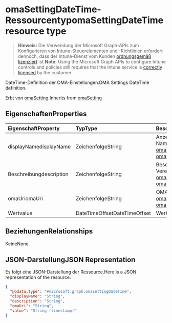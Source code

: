 # <a name="omasettingdatetime-resource-type"></a><span data-ttu-id="94b84-101">omaSettingDateTime-Ressourcentyp</span><span class="sxs-lookup"><span data-stu-id="94b84-101">omaSettingDateTime resource type</span></span>

> <span data-ttu-id="94b84-102">**Hinweis:** Die Verwendung der Microsoft Graph-APIs zum Konfigurieren von Intune-Steuerelementen und -Richtlinien erfordert dennoch, dass der Intune-Dienst vom Kunden [ordnungsgemäß lizenziert](https://go.microsoft.com/fwlink/?linkid=839381) ist.</span><span class="sxs-lookup"><span data-stu-id="94b84-102">**Note:** Using the Microsoft Graph APIs to configure Intune controls and policies still requires that the Intune service is [correctly licensed](https://go.microsoft.com/fwlink/?linkid=839381) by the customer.</span></span>

<span data-ttu-id="94b84-103">DateTime-Definition der OMA-Einstellungen.</span><span class="sxs-lookup"><span data-stu-id="94b84-103">OMA Settings DateTime definition.</span></span>

<span data-ttu-id="94b84-104">Erbt von [omaSetting](../resources/intune_deviceconfig_omasetting.md).</span><span class="sxs-lookup"><span data-stu-id="94b84-104">Inherits from [omaSetting](../resources/intune_deviceconfig_omasetting.md)</span></span>

## <a name="properties"></a><span data-ttu-id="94b84-105">Eigenschaften</span><span class="sxs-lookup"><span data-stu-id="94b84-105">Properties</span></span>
|<span data-ttu-id="94b84-106">Eigenschaft</span><span class="sxs-lookup"><span data-stu-id="94b84-106">Property</span></span>|<span data-ttu-id="94b84-107">Typ</span><span class="sxs-lookup"><span data-stu-id="94b84-107">Type</span></span>|<span data-ttu-id="94b84-108">Beschreibung</span><span class="sxs-lookup"><span data-stu-id="94b84-108">Description</span></span>|
|:---|:---|:---|
|<span data-ttu-id="94b84-109">displayName</span><span class="sxs-lookup"><span data-stu-id="94b84-109">displayName</span></span>|<span data-ttu-id="94b84-110">Zeichenfolge</span><span class="sxs-lookup"><span data-stu-id="94b84-110">String</span></span>|<span data-ttu-id="94b84-111">Anzeigename.</span><span class="sxs-lookup"><span data-stu-id="94b84-111">Display Name</span></span> <span data-ttu-id="94b84-112">Vererbt von [omaSetting](../resources/intune_deviceconfig_omasetting.md).</span><span class="sxs-lookup"><span data-stu-id="94b84-112">Inherited from [omaSetting](../resources/intune_deviceconfig_omasetting.md)</span></span>|
|<span data-ttu-id="94b84-113">Beschreibung</span><span class="sxs-lookup"><span data-stu-id="94b84-113">description</span></span>|<span data-ttu-id="94b84-114">Zeichenfolge</span><span class="sxs-lookup"><span data-stu-id="94b84-114">String</span></span>|<span data-ttu-id="94b84-115">Beschreibung.</span><span class="sxs-lookup"><span data-stu-id="94b84-115">Description.</span></span> <span data-ttu-id="94b84-116">Vererbt von [omaSetting](../resources/intune_deviceconfig_omasetting.md).</span><span class="sxs-lookup"><span data-stu-id="94b84-116">Inherited from [omaSetting](../resources/intune_deviceconfig_omasetting.md)</span></span>|
|<span data-ttu-id="94b84-117">omaUri</span><span class="sxs-lookup"><span data-stu-id="94b84-117">omaUri</span></span>|<span data-ttu-id="94b84-118">Zeichenfolge</span><span class="sxs-lookup"><span data-stu-id="94b84-118">String</span></span>|<span data-ttu-id="94b84-119">OMA.</span><span class="sxs-lookup"><span data-stu-id="94b84-119">OMA.</span></span> <span data-ttu-id="94b84-120">Vererbt von [omaSetting](../resources/intune_deviceconfig_omasetting.md).</span><span class="sxs-lookup"><span data-stu-id="94b84-120">Inherited from [omaSetting](../resources/intune_deviceconfig_omasetting.md)</span></span>|
|<span data-ttu-id="94b84-121">Wert</span><span class="sxs-lookup"><span data-stu-id="94b84-121">value</span></span>|<span data-ttu-id="94b84-122">DateTimeOffset</span><span class="sxs-lookup"><span data-stu-id="94b84-122">DateTimeOffset</span></span>|<span data-ttu-id="94b84-123">Wert.</span><span class="sxs-lookup"><span data-stu-id="94b84-123">Value.</span></span>|

## <a name="relationships"></a><span data-ttu-id="94b84-124">Beziehungen</span><span class="sxs-lookup"><span data-stu-id="94b84-124">Relationships</span></span>
<span data-ttu-id="94b84-125">Keine</span><span class="sxs-lookup"><span data-stu-id="94b84-125">None</span></span>
## <a name="json-representation"></a><span data-ttu-id="94b84-126">JSON-Darstellung</span><span class="sxs-lookup"><span data-stu-id="94b84-126">JSON Representation</span></span>
<span data-ttu-id="94b84-127">Es folgt eine JSON-Darstellung der Ressource.</span><span class="sxs-lookup"><span data-stu-id="94b84-127">Here is a JSON representation of the resource.</span></span>
<!-- {
  "blockType": "resource",
  "keyProperty": "id",
  "@odata.type": "microsoft.graph.omaSettingDateTime"
}
-->
``` json
{
  "@odata.type": "#microsoft.graph.omaSettingDateTime",
  "displayName": "String",
  "description": "String",
  "omaUri": "String",
  "value": "String (timestamp)"
}
```



